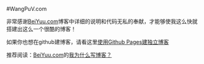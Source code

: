 #WangPuV.com

非常感谢[BeiYuu.com](http://beiyuu.com)博客中详细的说明和代码无私的奉献，才能够使我这么快就搭建出这么一个很酷的博客！

如果你也想在github建博客，请看这里[使用Github Pages建独立博客](http://beiyuu.com/github-pages/)

推荐阅读：[BeiYuu.com](http://beiyuu.com)的[我为什么写博客？](http://beiyuu.com/why-blog/)
